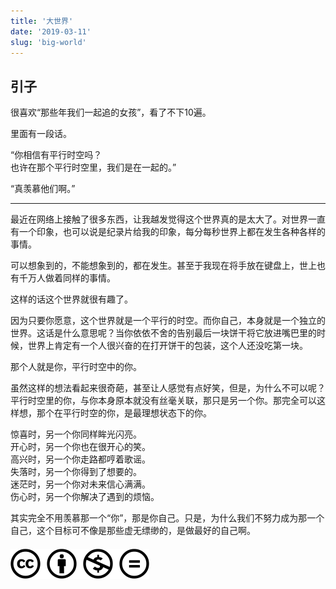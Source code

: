```yaml
---
title: '大世界'
date: '2019-03-11'
slug: 'big-world'
---
```

## 引子

很喜欢“那些年我们一起追的女孩”，看了不下10遍。

里面有一段话。

“你相信有平行时空吗？  
也许在那个平行时空里，我们是在一起的。”

“真羡慕他们啊。”

---

最近在网络上接触了很多东西，让我越发觉得这个世界真的是太大了。对世界一直有一个印象，也可以说是纪录片给我的印象，每分每秒世界上都在发生各种各样的事情。

可以想象到的，不能想象到的，都在发生。甚至于我现在将手放在键盘上，世上也有千万人做着同样的事情。

这样的话这个世界就很有趣了。

因为只要你愿意，这个世界就是一个平行的时空。而你自己，本身就是一个独立的世界。这话是什么意思呢？当你依依不舍的告别最后一块饼干将它放进嘴巴里的时候，世界上肯定有一个人很兴奋的在打开饼干的包装，这个人还没吃第一块。

那个人就是你，平行时空中的你。

虽然这样的想法看起来很奇葩，甚至让人感觉有点好笑，但是，为什么不可以呢？平行时空里的你，与你本身原本就没有丝毫关联，那只是另一个你。那完全可以这样想，那个在平行时空的你，是最理想状态下的你。

惊喜时，另一个你同样眸光闪亮。  
开心时，另一个你也在很开心的笑。    
高兴时，另一个你走路都哼着歌谣。  
失落时，另一个你得到了想要的。  
迷茫时，另一个你对未来信心满满。    
伤心时，另一个你解决了遇到的烦恼。    

其实完全不用羡慕那一个“你”，那是你自己。只是，为什么我们不努力成为那一个自己，这个目标可不像是那些虚无缥缈的，是做最好的自己啊。

#### [![版权声明](/images/creativecommons-cc.svg)](https://creativecommons.org/licenses/by-nc-nd/4.0/)